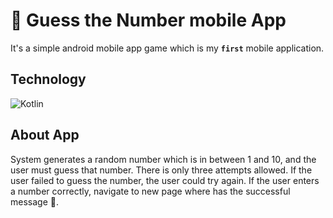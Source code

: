 # 📱 Guess the Number mobile App
It's a simple android mobile app game which is my **`first`** mobile application. 

## Technology
![Kotlin](https://img.shields.io/badge/Language-Kotlin-orange)

## About App
System generates a random number which is in between 1 and 10, and the user must guess that number. There is only three attempts allowed. If the user failed to guess the number,  the user could try again. If the user enters a number correctly, navigate to new page where has the successful message 🎊. 

